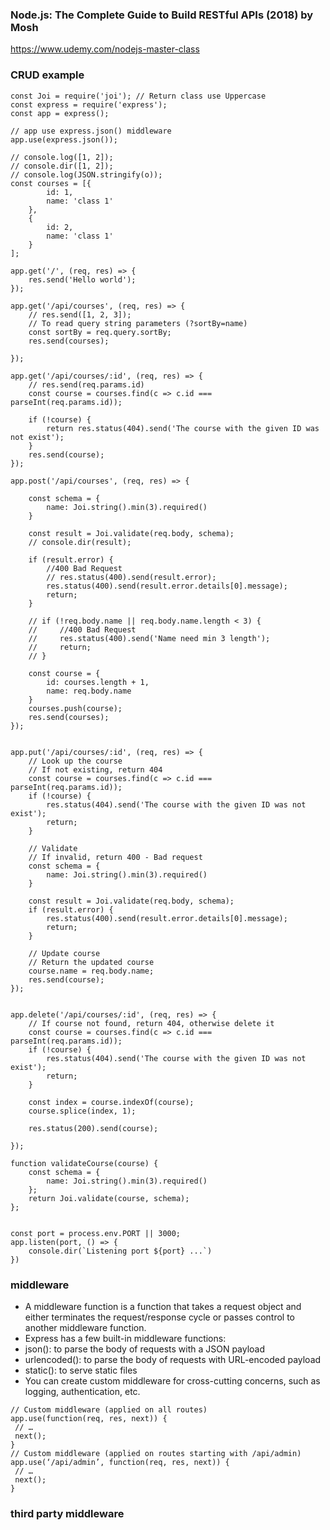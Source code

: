 ### Node.js: The Complete Guide to Build RESTful APIs (2018) by Mosh
https://www.udemy.com/nodejs-master-class

### CRUD example

```
const Joi = require('joi'); // Return class use Uppercase
const express = require('express');
const app = express();

// app use express.json() middleware
app.use(express.json());

// console.log([1, 2]);
// console.dir([1, 2]);
// console.log(JSON.stringify(o));
const courses = [{
        id: 1,
        name: 'class 1'
    },
    {
        id: 2,
        name: 'class 1'
    }
];

app.get('/', (req, res) => {
    res.send('Hello world');
});

app.get('/api/courses', (req, res) => {
    // res.send([1, 2, 3]);
    // To read query string parameters (?sortBy=name)
    const sortBy = req.query.sortBy;
    res.send(courses);

});

app.get('/api/courses/:id', (req, res) => {
    // res.send(req.params.id)
    const course = courses.find(c => c.id === parseInt(req.params.id));

    if (!course) {
        return res.status(404).send('The course with the given ID was not exist');
    }
    res.send(course);
});

app.post('/api/courses', (req, res) => {

    const schema = {
        name: Joi.string().min(3).required()
    }

    const result = Joi.validate(req.body, schema);
    // console.dir(result);

    if (result.error) {
        //400 Bad Request
        // res.status(400).send(result.error);
        res.status(400).send(result.error.details[0].message);
        return;
    }

    // if (!req.body.name || req.body.name.length < 3) {
    //     //400 Bad Request
    //     res.status(400).send('Name need min 3 length');
    //     return;
    // }

    const course = {
        id: courses.length + 1,
        name: req.body.name
    }
    courses.push(course);
    res.send(courses);
});


app.put('/api/courses/:id', (req, res) => {
    // Look up the course
    // If not existing, return 404 
    const course = courses.find(c => c.id === parseInt(req.params.id));
    if (!course) {
        res.status(404).send('The course with the given ID was not exist');
        return;
    }

    // Validate
    // If invalid, return 400 - Bad request
    const schema = {
        name: Joi.string().min(3).required()
    }

    const result = Joi.validate(req.body, schema);
    if (result.error) {
        res.status(400).send(result.error.details[0].message);
        return;
    }

    // Update course
    // Return the updated course
    course.name = req.body.name;
    res.send(course);
});


app.delete('/api/courses/:id', (req, res) => {
    // If course not found, return 404, otherwise delete it
    const course = courses.find(c => c.id === parseInt(req.params.id));
    if (!course) {
        res.status(404).send('The course with the given ID was not exist');
        return;
    }

    const index = course.indexOf(course);
    course.splice(index, 1);

    res.status(200).send(course);

});

function validateCourse(course) {
    const schema = {
        name: Joi.string().min(3).required()
    };
    return Joi.validate(course, schema);
};


const port = process.env.PORT || 3000;
app.listen(port, () => {
    console.dir(`Listening port ${port} ...`)
})
```
### middleware
- A middleware function is a function that takes a request object and either
terminates the request/response cycle or passes control to another middleware
function.
- Express has a few built-in middleware functions:
- json(): to parse the body of requests with a JSON payload
- urlencoded(): to parse the body of requests with URL-encoded payload
- static(): to serve static files
- You can create custom middleware for cross-cutting concerns, such as logging,
authentication, etc.
```
// Custom middleware (applied on all routes)
app.use(function(req, res, next)) {
 // …
 next();
}
// Custom middleware (applied on routes starting with /api/admin)
app.use(‘/api/admin’, function(req, res, next)) {
 // …
 next();
}
```
### third party middleware
